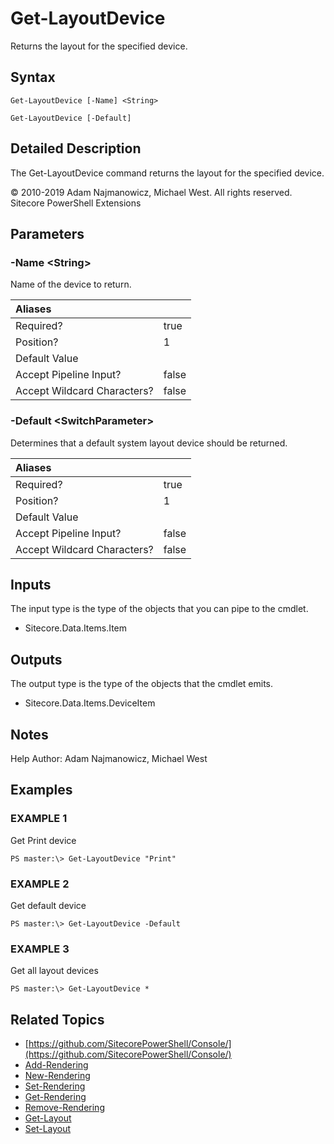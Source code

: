 # Get-LayoutDevice

Returns the layout for the specified device.

## Syntax

```text
Get-LayoutDevice [-Name] <String>

Get-LayoutDevice [-Default]
```

## Detailed Description

The Get-LayoutDevice command returns the layout for the specified device.

© 2010-2019 Adam Najmanowicz, Michael West. All rights reserved. Sitecore PowerShell Extensions

## Parameters

### -Name  &lt;String&gt;

Name of the device to return.

| Aliases |  |
| :--- | :--- |
| Required? | true |
| Position? | 1 |
| Default Value |  |
| Accept Pipeline Input? | false |
| Accept Wildcard Characters? | false |

### -Default  &lt;SwitchParameter&gt;

Determines that a default system layout device should be returned.

| Aliases |  |
| :--- | :--- |
| Required? | true |
| Position? | 1 |
| Default Value |  |
| Accept Pipeline Input? | false |
| Accept Wildcard Characters? | false |

## Inputs

The input type is the type of the objects that you can pipe to the cmdlet.

* Sitecore.Data.Items.Item 

## Outputs

The output type is the type of the objects that the cmdlet emits.

* Sitecore.Data.Items.DeviceItem 

## Notes

Help Author: Adam Najmanowicz, Michael West

## Examples

### EXAMPLE 1

Get Print device

```text
PS master:\> Get-LayoutDevice "Print"
```

### EXAMPLE 2

Get default device

```text
PS master:\> Get-LayoutDevice -Default
```

### EXAMPLE 3

Get all layout devices

```text
PS master:\> Get-LayoutDevice *
```

## Related Topics

* [https://github.com/SitecorePowerShell/Console/](https://github.com/SitecorePowerShell/Console/) 
* [Add-Rendering](add-rendering.md)
* [New-Rendering](new-rendering.md)
* [Set-Rendering](set-rendering.md)
* [Get-Rendering](get-rendering.md)
* [Remove-Rendering](remove-rendering.md)
* [Get-Layout](get-layout.md)
* [Set-Layout](set-layout.md)

